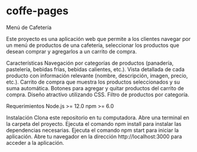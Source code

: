 # coffe-pages
Menú de Cafetería

Este proyecto es una aplicación web que permite a los clientes navegar por un menú de productos de una cafetería, seleccionar los productos que desean comprar y agregarlos a un carrito de compra.

Características
Navegación por categorías de productos (panadería, pastelería, bebidas frías, bebidas calientes, etc.).
Vista detallada de cada producto con información relevante (nombre, descripción, imagen, precio, etc.).
Carrito de compra que muestra los productos seleccionados y su suma automática.
Botones para agregar y quitar productos del carrito de compra.
Diseño atractivo utilizando CSS.
Filtro de productos por categoría.

Requerimientos
Node.js >= 12.0
npm >= 6.0

Instalación
Clona este repositorio en tu computadora.
Abre una terminal en la carpeta del proyecto.
Ejecuta el comando npm install para instalar las dependencias necesarias.
Ejecuta el comando npm start para iniciar la aplicación.
Abre tu navegador en la dirección http://localhost:3000 para acceder a la aplicación.
